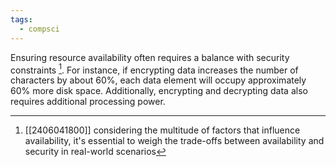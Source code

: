 ```yaml
---
tags:
  - compsci
---
```

Ensuring resource availability often requires a balance with security constraints [^1]. For instance, if encrypting data increases the number of characters by about 60%, each data element will occupy approximately 60% more disk space. Additionally, encrypting and decrypting data also requires additional processing power.

[^1]: [[2406041800]] considering the multitude of factors that influence availability, it's essential to weigh the trade-offs between availability and security in real-world scenarios